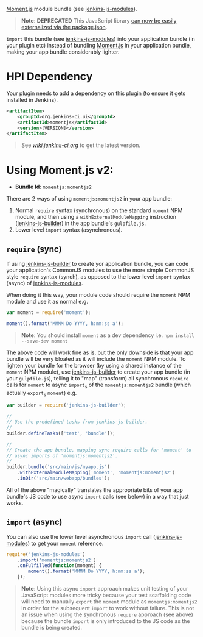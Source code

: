 [Moment.js] module bundle (see [jenkins-js-modules]).

> __Note__: __DEPRECATED__
> This JavaScript library [can now be easily externalized via the package.json](https://github.com/jenkinsci/js-samples/blob/master/step-04-externalize-libs/HOW-IT-WORKS.md#configure-node-build-to-externalize-dependencies). 

`import` this bundle (see [jenkins-js-modules]) into your application bundle (in your plugin etc) instead of bundling
[Moment.js] in your application bundle, making your app bundle considerably lighter.

# HPI Dependency
Your plugin needs to add a dependency on this plugin (to ensure it gets installed in Jenkins). 

```xml
<artifactItem>
    <groupId>org.jenkins-ci.ui</groupId>
    <artifactId>momentjs</artifactId>
    <version>[VERSION]</version>
</artifactItem>
```

> See _[wiki.jenkins-ci.org](https://wiki.jenkins-ci.org/display/JENKINS/Moment.js)_ to get the latest version.

# Using Moment.js v2:

* __Bundle Id__: `momentjs:momentjs2`

There are 2 ways of using `momentjs:momentjs2` in your app bundle:
 
1. Normal `require` syntax (synchronous) on the standard `moment` NPM module, and then using a `withExternalModuleMapping` instruction ([jenkins-js-builder]) in the app bundle's `gulpfile.js`.  
1. Lower level `import` syntax (asynchronous).
  
## `require` (sync)
If using [jenkins-js-builder] to create yor application bundle, you can code your application's CommonJS modules to
use the more simple CommonJS style `require` syntax (synch), as opposed to the lower level `import` syntax (async)
of [jenkins-js-modules].
   
When doing it this way, your module code should require the `moment` NPM module and use it as normal e.g.

```javascript
var moment = require('moment');

moment().format('MMMM Do YYYY, h:mm:ss a');
```
    
> __Note__: You should install `moment` as a dev dependency i.e. `npm install --save-dev moment`
    
The above code will work fine as is, but the only downside is that your app bundle will be very bloated as it will
include the `moment` NPM module. To lighten your bundle for the browser (by using a shared instance of the `moment`
NPM module), use [jenkins-js-builder] to create your app bundle (in your `gulpfile.js`), telling it to "map" (transform) all
synchronous `require` calls for `moment` to async `import`<sub>s</sub> of the `momentjs:momentjs2`
bundle (which actually `export`<sub>s</sub> `moment`) e.g.

```javascript
var builder = require('jenkins-js-builder');

//
// Use the predefined tasks from jenkins-js-builder.
//
builder.defineTasks(['test', 'bundle']);

//
// Create the app bundle, mapping sync require calls for 'moment' to 
// async imports of 'momentjs:momentjs2'.
//
builder.bundle('src/main/js/myapp.js')
    .withExternalModuleMapping('moment', 'momentjs:momentjs2')
    .inDir('src/main/webapp/bundles');
```
    
All of the above "magically" translates the appropriate bits of your app bundle's JS code to use async `import` calls
(see below) in a way that just works.     

## `import` (async)  
You can also use the lower level asynchronous `import` call ([jenkins-js-modules]) to get your `moment` reference.  

```javascript
require('jenkins-js-modules')
    .import('momentjs:momentjs2')
    .onFulfilled(function(moment) {
        moment().format('MMMM Do YYYY, h:mm:ss a');
    });
```

> __Note__: Using this async `import` approach makes unit testing of your JavaScript modules more tricky because 
> your test scaffolding code will need to manually `export` the `moment` module as `momentjs:momentjs2`
> in order for the subsequent `import` to work without failure. This is not an issue when using the synchronous `require`
> approach (see above) because the bundle `import` is only introduced to the JS code as the bundle is being created.

[Moment.js]: http://momentjs.com/
[jenkins-js-builder]: https://github.com/tfennelly/jenkins-js-builder
[jenkins-js-modules]: https://github.com/tfennelly/jenkins-js-modules